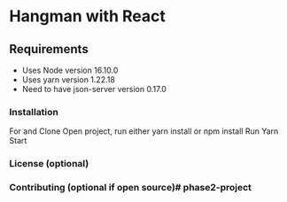 # Hangman with React

## Requirements
* Uses Node version 16.10.0
* Uses yarn version 1.22.18
* Need to have json-server version 0.17.0

### Installation
For and Clone
Open project, run either yarn install or npm install 
Run Yarn Start

### License  (optional)

### Contributing (optional if open source)# phase2-project
